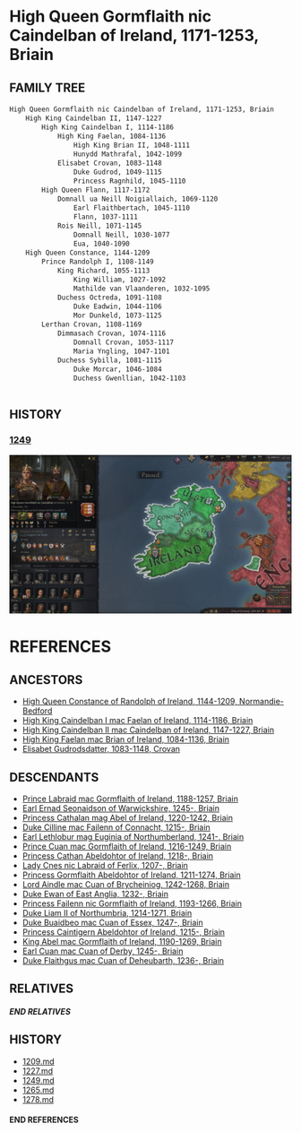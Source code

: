 # High Queen Gormflaith nic Caindelban of Ireland, 1171-1253, Briain

## FAMILY TREE 
```
High Queen Gormflaith nic Caindelban of Ireland, 1171-1253, Briain
	High King Caindelban II, 1147-1227
		High King Caindelban I, 1114-1186
			High King Faelan, 1084-1136
				High King Brian II, 1048-1111
				Hunydd Mathrafal, 1042-1099
			Elisabet Crovan, 1083-1148
				Duke Gudrod, 1049-1115
				Princess Ragnhild, 1045-1110
		High Queen Flann, 1117-1172
			Domnall ua Neill Noigiallaich, 1069-1120
				Earl Flaithbertach, 1045-1110
				Flann, 1037-1111
			Rois Neill, 1071-1145
				Domnall Neill, 1030-1077
				Eua, 1040-1090
	High Queen Constance, 1144-1209
		Prince Randolph I, 1108-1149
			King Richard, 1055-1113
				King William, 1027-1092
				Mathilde van Vlaanderen, 1032-1095
			Duchess Octreda, 1091-1108
				Duke Eadwin, 1044-1106
				Mor Dunkeld, 1073-1125
		Lerthan Crovan, 1108-1169
			Dimmasach Crovan, 1074-1116
				Domnall Crovan, 1053-1117
				Maria Yngling, 1047-1101
			Duchess Sybilla, 1081-1115
				Duke Morcar, 1046-1084
				Duchess Gwenllian, 1042-1103
		
```

## HISTORY

### [1249](../h/1249.md)

![img](../h/14-Queen-Gobflaith-1249/queen1.jpg)


# REFERENCES

## ANCESTORS
* [High Queen Constance of Randolph of Ireland, 1144-1209, Normandie-Bedford](constance_randolph_1144.md)
* [High King Caindelban I mac Faelan of Ireland, 1114-1186, Briain](caindelban_i_mac_faelan_1114.md)
* [High King Caindelban II mac Caindelban of Ireland, 1147-1227, Briain](caindelban_ii_mac_caindelban_1147.md)
* [High King Faelan mac Brian of Ireland, 1084-1136, Briain](faelan_mac_brian_1084.md)
* [Elisabet Gudrodsdatter, 1083-1148, Crovan](elisabet_gudrodsdatter_1083.md)

## DESCENDANTS
* [Prince Labraid mac Gormflaith of Ireland, 1188-1257, Briain](labraid_mac_gormflaith_1188.md)
* [Earl Ernad Seonaidson of Warwickshire, 1245-, Briain](ernad_seonaidson_1245.md)
* [Princess Cathalan mag Abel of Ireland, 1220-1242, Briain](cathalan_mag_abel_1220.md)
* [Duke Cilline mac Failenn of Connacht, 1215-, Briain](cilline_mac_failenn_1215.md)
* [Earl Lethlobur mag Euginia of Northumberland, 1241-, Briain](lethlobur_mag_euginia_1241.md)
* [Prince Cuan mac Gormflaith of Ireland, 1216-1249, Briain](cuan_mac_gormflaith_1216.md)
* [Princess Cathan Abeldohtor of Ireland, 1218-, Briain](cathan_abeldohtor_1218.md)
* [Lady Cnes nic Labraid of Ferlix, 1207-, Briain](cnes_nic_labraid_1207.md)
* [Princess Gormflaith Abeldohtor of Ireland, 1211-1274, Briain](gormflaith_abeldohtor_1211.md)
* [Lord Aindle mac Cuan of Brycheiniog, 1242-1268, Briain](aindle_mac_cuan_1242.md)
* [Duke Ewan of East Anglia, 1232-, Briain](ewan_1232.md)
* [Princess Failenn nic Gormflaith of Ireland, 1193-1266, Briain](failenn_nic_gormflaith_1193.md)
* [Duke Liam II of Northumbria, 1214-1271, Briain](liam_ii_1214.md)
* [Duke Buaidbeo mac Cuan of Essex, 1247-, Briain](buaidbeo_mac_cuan_1247.md)
* [Princess Caintigern Abeldohtor of Ireland, 1215-, Briain](caintigern_abeldohtor_1215.md)
* [King Abel mac Gormflaith of Ireland, 1190-1269, Briain](abel_mac_gormflaith_1190.md)
* [Earl Cuan mac Cuan of Derby, 1245-, Briain](cuan_mac_cuan_1245.md)
* [Duke Flaithgus mac Cuan of Deheubarth, 1236-, Briain](flaithgus_mac_cuan_1236.md)

## RELATIVES

##### END RELATIVES 
## HISTORY
* [1209.md](../h/1209.md)
* [1227.md](../h/1227.md)
* [1249.md](../h/1249.md)
* [1265.md](../h/1265.md)
* [1278.md](../h/1278.md)

#### END REFERENCES
